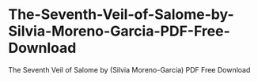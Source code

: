 # The-Seventh-Veil-of-Salome-by-Silvia-Moreno-Garcia-PDF-Free-Download
The Seventh Veil of Salome by (Silvia Moreno-Garcia) PDF Free Download
